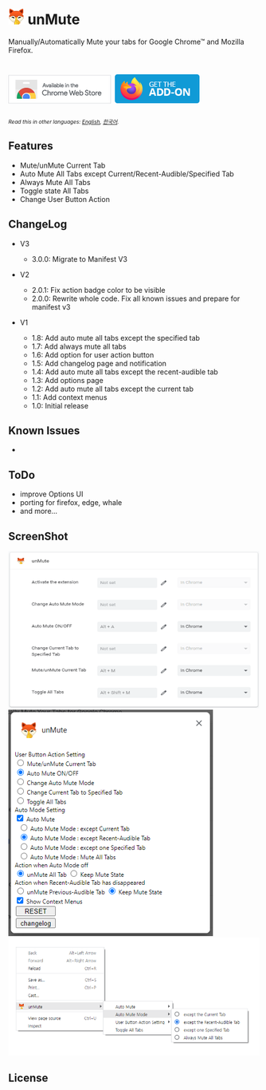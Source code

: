 # ![icon](./image/icons/prod/icon32.png) unMute

Manually/Automatically Mute your tabs for Google Chrome™ and Mozilla Firefox.

# [![Chrome Web Store](./image/chrome-web-store.png)](https://chrome.google.com/webstore/detail/unmute/lfedioibcednammacdoioeonimdbpige) [![Get the Firefox Add-on](./image/get-the-addon.png)](https://addons.mozilla.org/en-US/firefox/addon/unmute/)

<span style="font-size:0.75em">_Read this in other languages: [English](README.md), [한국어](README.ko.md)._</span>

## Features

- Mute/unMute Current Tab
- Auto Mute All Tabs except Current/Recent-Audible/Specified Tab
- Always Mute All Tabs
- Toggle state All Tabs
- Change User Button Action

## ChangeLog

- V3

  - 3.0.0: Migrate to Manifest V3

- V2

  - 2.0.1: Fix action badge color to be visible
  - 2.0.0: Rewrite whole code. Fix all known issues and prepare for manifest v3

- V1

  - 1.8: Add auto mute all tabs except the specified tab
  - 1.7: Add always mute all tabs
  - 1.6: Add option for user action button
  - 1.5: Add changelog page and notification
  - 1.4: Add auto mute all tabs except the recent-audible tab
  - 1.3: Add options page
  - 1.2: Add auto mute all tabs except the current tab
  - 1.1: Add context menus
  - 1.0: Initial release

## Known Issues

-

## ToDo

- improve Options UI
- porting for firefox, edge, whale
- and more...

## ScreenShot

![](image/screenshot/screenshot.png)
![](image/screenshot/screenshot_options.png)
![](image/screenshot/screenshot_context_menus.png)

## License

```

```
